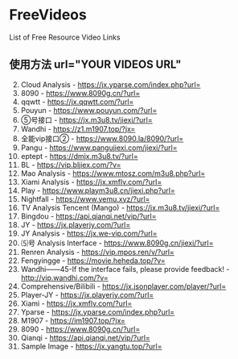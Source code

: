# FreeVideos
List of Free Resource Video Links

## 使用方法 url="YOUR VIDEOS URL"

2. Cloud Analysis - https://jx.yparse.com/index.php?url=
3. 8090 - https://www.8090g.cn/?url=
5. qqwtt - https://jx.qqwtt.com/?url=
6. Pouyun - https://www.pouyun.com/?url=
7. ⑤号接口 - https://jx.m3u8.tv/jiexi/?url=
8. Wandhi - https://z1.m1907.top/?jx=
9. 全能vip接口② - https://www.8090.la/8090/?url=
10. Pangu - https://www.pangujiexi.com/jiexi/?url=
11. eptept - https://dmjx.m3u8.tv/?url=
12. BL - https://vip.bljiex.com/?v=
13. Mao Analysis - https://www.mtosz.com/m3u8.php?url=
14. Xiami Analysis - https://jx.xmflv.com/?url=
15. Play - https://www.playm3u8.cn/jiexi.php?url=
16. Nightfall - https://www.yemu.xyz/?url=
17. TV Analysis Tencent (Mango) - https://jx.m3u8.tv/jiexi/?url=
18. Bingdou - https://api.qianqi.net/vip/?url=
19. JY - https://jx.playerjy.com/?url=
20. JY Analysis - https://jx.we-vip.com/?url=
21. ⑸号 Analysis Interface - https://www.8090g.cn/jiexi/?url=
22. Renren Analysis - https://vip.mpos.ren/v/?url=
23. Fengyingge - https://movie.heheda.top/?v=
24. Wandhi——45-If the interface fails, please provide feedback! - http://vip.wandhi.com/?v=
25. Comprehensive/Bilibili - https://jx.jsonplayer.com/player/?url=
26. Player-JY - https://jx.playerjy.com/?url=
27. Xiami - https://jx.xmflv.com/?url=
28. Yparse - https://jx.yparse.com/index.php?url=
29. M1907 - https://im1907.top/?jx=
30. 8090 - https://www.8090g.cn/?url=
31. Qianqi - https://api.qianqi.net/vip/?url=
32. Sample Image - https://jx.yangtu.top/?url=
